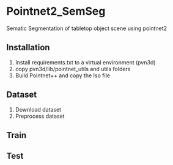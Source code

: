# Pointnet2_SemSeg
Sematic Segmentation of tabletop object scene using pointnet2


## Installation

1. Install requirements.txt to a virtual environment (pvn3d)
2. copy pvn3d/lib/pointnet_utils and utils folders
2. Build Pointnet++ and copy the Iso file

## Dataset

1. Download dataset
2. Preprocess dataset

## Train


## Test
